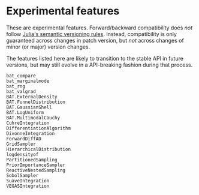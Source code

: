 # Experimental features

These are experimental features. Forward/backward compatibility does *not*
follow [Julia's semantic versioning rules](https://julialang.github.io/Pkg.jl/v1/compatibility/).
Instead, compatibility is only guaranteed across changes in patch version, but
*not* across changes of minor (or major) version changes.

The features listed here are likely to transition to the stable API in future
versions, but may still evolve in a API-breaking fashion during that process.

```@docs
bat_compare
bat_marginalmode
bat_rng
bat_valgrad
BAT.ExternalDensity
BAT.FunnelDistribution
BAT.GaussianShell
BAT.LogUniform
BAT.MultimodalCauchy
CuhreIntegration
DifferentiationAlgorithm
DivonneIntegration
ForwardDiffAD
GridSampler
HierarchicalDistribution
logdensityof
PartitionedSampling
PriorImportanceSampler
ReactiveNestedSampling
SobolSampler
SuaveIntegration
VEGASIntegration
```

